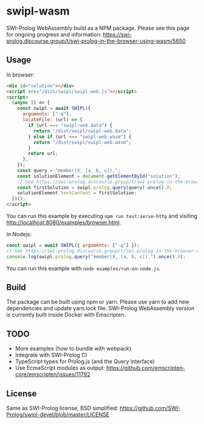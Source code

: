 # swipl-wasm

SWI-Prolog WebAssembly build as a NPM package. Please see this page
for ongoing progress and information:
<https://swi-prolog.discourse.group/t/swi-prolog-in-the-browser-using-wasm/5650>

## Usage

In browser:

```html
<div id="solution"></div>
<script src="/dist/swipl/swipl-web.js"></script>
<script>
  (async () => {
    const swipl = await SWIPL({
      arguments: ["-q"],
      locateFile: (url) => {
        if (url === "swipl-web.data") {
          return "/dist/swipl/swipl-web.data";
        } else if (url === "swipl-web.wasm") {
          return "/dist/swipl/swipl-web.wasm";
        }
        return url;
      },
    });
    const query = "member(X, [a, b, c]).";
    const solutionElement = document.getElementById("solution");
    // See https://swi-prolog.discourse.group/t/swi-prolog-in-the-browser-using-wasm/5650/1
    const firstSolution = swipl.prolog.query(query).once().X;
    solutionElement.textContent = firstSolution;
  })();
</script>
```

You can run this example by executing `npm run test:serve-http` and
visiting <http://localhost:8080/examples/browser.html>.

In Nodejs:

```js
const swipl = await SWIPL({ arguments: ["-q"] });
// See https://swi-prolog.discourse.group/t/swi-prolog-in-the-browser-using-wasm/5650/1
console.log(swipl.prolog.query("member(X, [a, b, c]).").once().X);
```

You can run this example with `node examples/run-on-node.js`.

## Build

The package can be built using npm or yarn. Please use yarn to
add new dependencies and update yarn.lock file. SWI-Prolog WebAssembly
version is currently built inside Docker with Emscripten.

## TODO

- More examples (how to bundle with webpack)
- Integrate with SWI-Prolog CI
- TypeScript types for Prolog.js (and the Query interface)
- Use EcmaScript modules as output:
  <https://github.com/emscripten-core/emscripten/issues/11792>

## License

Same as SWI-Prolog license, BSD simplified:
<https://github.com/SWI-Prolog/swipl-devel/blob/master/LICENSE>
